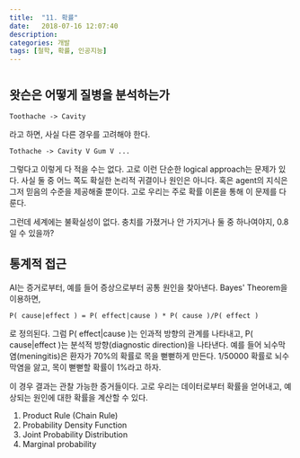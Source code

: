 ```yaml
---
title:  "11. 확률"
date:   2018-07-16 12:07:40
description: 
categories: 개발
tags: [철학, 확률, 인공지능]
---
```

# 

## 왓슨은 어떻게 질병을 분석하는가

```text
Toothache -> Cavity
```

라고 하면, 사실 다른 경우를 고려해야 한다.

```text
Tothache -> Cavity V Gum V ...
```

그렇다고 이렇게 다 적을 수는 없다. 고로 이런 단순한 logical approach는 문제가 있다. 사실 둘 중 어느 쪽도 확실한 논리적 귀결이나 원인은 아니다. 혹은 agent의 지식은 그저 믿음의 수준을 제공해줄 뿐이다. 고로 우리는 주로 확률 이론을 통해 이 문제를 다룬다.

그런데 세계에는 불확실성이 없다. 충치를 가졌거나 안 가지거나 둘 중 하나여야지, 0.8일 수 있을까?

## 통계적 접근

AI는 증거로부터, 예를 들어 증상으로부터 공통 원인을 찾아낸다. Bayes' Theorem을 이용하면,

```text
P( cause|effect ) = P( effect|cause ) * P( cause )/P( effect )
```

로 정의된다. 그럼 P( effect|cause )는 인과적 방향의 관계를 나타내고, P( cause|effect )는 분석적 방향(diagnostic direction)을 나타낸다. 예를 들어 뇌수막염(meningitis)은 환자가 70%의 확률로 목을 뻗뻗하게 만든다. 1/50000 확률로 뇌수막염을 앓고, 목이 뻗뻗할 확률이 1%라고 하자.

이 경우 결과는 관찰 가능한 증거들이다. 고로 우리는 데이터로부터 확률을 얻어내고, 예상되는 원인에 대한 확률을 계산할 수 있다.

1) Product Rule (Chain Rule)
2) Probability Density Function
3) Joint Probability Distribution
4) Marginal probability


##



